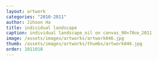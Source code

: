 ```yaml
---
layout: artwork 
categories: "2010-2011"
author: Jihoon Ha 
title: individual landscape 
caption: individual landscape_oil on canvas_90×70㎝_2011 
image: /assets/images/artworks/artwork046.jpg 
thumb: /assets/images/artworks/thumbs/artwork046.jpg 
order: 1011018 
---
```

